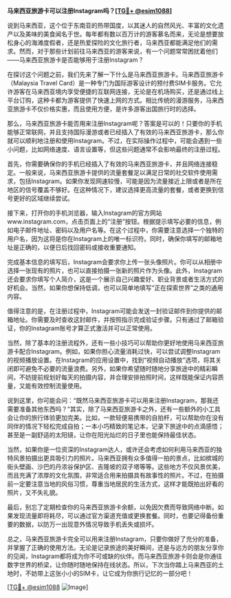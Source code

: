 **马来西亚旅游卡可以注册Instagram吗？[[TG💪+ @esim1088](https://t.me/s/esim1088)]**

说到马来西亚，这个位于东南亚的热带国度，以其迷人的自然风光、丰富的文化遗产以及美味的美食闻名于世。每年都有数以百万计的游客慕名而来，无论是想要放松身心的海滩度假者，还是热爱探险的文化旅行者，马来西亚都能满足他们的需求。然而，对于那些计划前往马来西亚的游客来说，有一个问题常常困扰着他们——马来西亚旅游卡是否能够用于注册Instagram？

在探讨这个问题之前，我们先来了解一下什么是马来西亚旅游卡。马来西亚旅游卡（Malaysia Travel Card）是一种专门为国际游客设计的预付费SIM卡服务。它允许游客在马来西亚境内享受便捷的互联网连接，无论是在机场购买，还是通过线上平台订购，这种卡都为游客提供了快速上网的方式。相比传统的漫游服务，马来西亚旅游卡不仅价格实惠，而且使用方便，是许多游客出国旅行时的选择。

那么，马来西亚旅游卡能否用来注册Instagram呢？答案是可以的！只要你的手机能够正常联网，并且支持国际漫游或者已经插入了有效的马来西亚旅游卡，那么你就可以顺利地注册和使用Instagram。不过，在实际操作过程中，可能会遇到一些小问题，比如网络速度、语言设置等，但这些问题通常不会影响最终的注册过程。

首先，你需要确保你的手机已经插入了有效的马来西亚旅游卡，并且网络连接稳定。一般来说，马来西亚旅游卡提供的流量套餐足以满足日常的社交软件使用需求，包括Instagram。如果你发现网速较慢，可能是因为流量接近上限或者是所在地区的信号覆盖不够好。在这种情况下，建议选择更高流量的套餐，或者更换到信号更好的区域继续尝试。

接下来，打开你的手机浏览器，输入Instagram的官方网站www.instagram.com，点击页面上的“注册”按钮。根据提示填写必要的信息，例如电子邮件地址、密码以及用户名等。在这个过程中，你需要注意选择一个独特的用户名，因为这将是你在Instagram上的唯一标识符。同时，确保你填写的邮箱地址是正确的，以便日后找回密码或接收重要通知。

完成基本信息的填写后，Instagram会要求你上传一张头像照片。你可以从相册中选择一张现有的照片，也可以直接拍摄一张新的照片作为头像。此外，Instagram还会要求你填写个人简介，这是一个展示自己兴趣爱好、职业背景或者生活方式的好机会。当然，如果你想保持低调，也可以简单地填写“正在探索世界”之类的通用内容。

值得注意的是，在注册过程中，Instagram可能会发送一封验证邮件到你提供的邮箱地址。你需要及时查收这封邮件，并按照指示完成验证步骤。只有通过了邮箱验证，你的Instagram账号才算正式激活并可以正常使用。

当然，除了基本的注册流程外，还有一些小技巧可以帮助你更好地使用马来西亚旅游卡配合Instagram。例如，如果你担心流量消耗过快，可以尝试调整Instagram的视频播放设置。在Instagram的应用设置中，找到“视频自动播放”选项，将其关闭即可避免不必要的流量浪费。另外，如果你希望随时随地分享旅途中的精彩瞬间，不妨提前规划好每天的拍摄内容，并合理安排拍照时间，这样既能保证内容质量，又能有效控制流量使用。

说到这里，你可能会问：“既然马来西亚旅游卡可以用来注册Instagram，那我还需要准备其他东西吗？”其实，除了马来西亚旅游卡之外，还有一些额外的小工具会让你的旅行体验更加完美。比如，一款轻便易携带的自拍杆，可以帮助你在没有同伴的情况下轻松完成自拍；一本小巧精致的笔记本，记录下旅途中的点滴感悟；甚至是一副舒适的太阳镜，让你在阳光灿烂的日子里也能保持最佳状态。

当然，如果你是一位资深的Instagram达人，或许还会考虑如何利用马来西亚的独特风景拍摄出更具吸引力的照片。马来西亚拥有众多值得一拍的景点，比如槟城的街头壁画、沙巴的丹浓谷保护区、吉隆坡的双子塔等等。这些地方不仅风景优美，而且充满了浓厚的文化氛围，非常适合用来拍摄具有故事性的照片。不过，在拍摄前一定要注意当地的风俗习惯，尊重当地居民的生活方式，这样才能既拍出好看的照片，又不失礼貌。

最后，别忘了定期检查你的马来西亚旅游卡余额，以免因欠费而导致网络中断。如果发现流量即将耗尽，可以通过官方渠道充值或更换套餐。同时，也要记得备份重要的数据，以防万一出现意外情况导致手机丢失或损坏。

总之，马来西亚旅游卡完全可以用来注册Instagram，只要你做好了充分的准备，并掌握了正确的使用方法。无论是记录旅途的美好瞬间，还是与远方的朋友分享你的见闻，Instagram都将成为你不可或缺的伙伴。而马来西亚旅游卡则会是你通往数字世界的桥梁，让你随时随地保持在线状态。所以，下次当你踏上马来西亚的土地时，不妨带上这张小小的SIM卡，让它成为你旅行记忆的一部分吧！

[[TG💪+ @esim1088](https://t.me/s/esim1088) ![Image](https://i.postimg.cc/4NQfJmqS/Snipaste-2025-05-13-00-14-12.png)]
